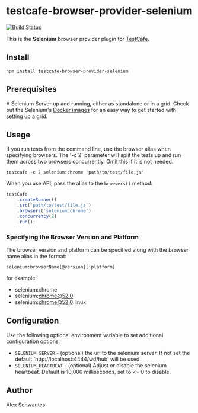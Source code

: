 # testcafe-browser-provider-selenium
[![Build Status](https://travis-ci.org/alexschwantes/testcafe-browser-provider-selenium.svg)](https://travis-ci.org/alexschwantes/testcafe-browser-provider-selenium)

This is the **Selenium** browser provider plugin for [TestCafe](http://devexpress.github.io/testcafe).

## Install

```
npm install testcafe-browser-provider-selenium
```

## Prerequisites

A Selenium Server up and running, either as standalone or in a grid. Check out the Selenium's [Docker images](https://github.com/SeleniumHQ/docker-selenium) for an easy way to get started with setting up a grid.

## Usage

If you run tests from the command line, use the browser alias when specifying browsers. The '-c 2' parameter will split the tests up and run them across two browsers concurrently. Omit this if it is not needed.

```
testcafe -c 2 selenium:chrome 'path/to/test/file.js'
```

When you use API, pass the alias to the `browsers()` method:

```js
testCafe
    .createRunner()
    .src('path/to/test/file.js')
    .browsers('selenium:chrome')
    .concurrency(2)
    .run();
```

### Specifying the Browser Version and Platform
The browser version and platform can be specified along with the browser name alias in the format:
```
selenium:browserName[@version][:platform]
```
for example:
* selenium:chrome
* selenium:chrome@52.0
* selenium:chrome@52.0:linux

## Configuration

Use the following optional environment variable to set additional configuration options:

 - `SELENIUM_SERVER` - (optional) the url to the selenium server. If not set the default 'http://localhost:4444/wd/hub' will be used.
 - `SELENIUM_HEARTBEAT` - (optional) Adjust or disable the selenium heartbeat. Default is 10,000 milliseconds, set to <= 0 to disable.

## Author
Alex Schwantes 
